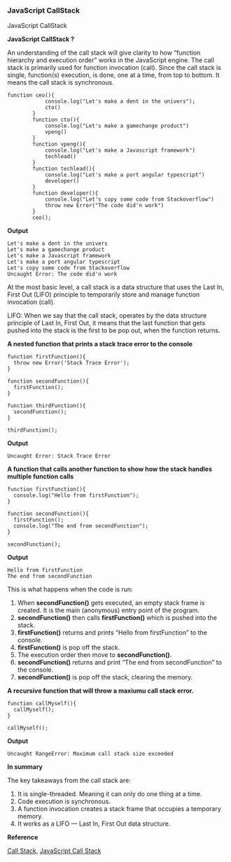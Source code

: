 ### JavaScript CallStack
JavaScript CallStack


**JavaScript CallStack ?**

An understanding of the call stack will give clarity to how “function hierarchy and execution order” works in the JavaScript engine.
The call stack is primarily used for function invocation (call). Since the call stack is single, function(s) execution, is done, one at a time, from top to bottom. It means the call stack is synchronous.

```node 
function ceo(){
            console.log("Let's make a dent in the univers");
            cto()
        }
        function cto(){
            console.log("Let's make a gamechange product")
            vpeng()
        }
        function vpeng(){
            console.log("Let's make a Javascript framework")
            techlead()
        }
        function techlead(){
            console.log("Let's make a port angular typescript")
            developer()
        }
        function developer(){
            console.log("Let's copy some code from Stackoverflow")
            throw new Error("The code did'n work")
        }
        ceo();
```

**Output**

```node
Let's make a dent in the univers
Let's make a gamechange product
Let's make a Javascript framework
Let's make a port angular typescript
Let's copy some code from Stackoverflow
Uncaught Error: The code did'n work
```

At the most basic level, a call stack is a data structure that uses the Last In, First Out (LIFO) principle to temporarily store and manage function invocation (call).

LIFO: When we say that the call stack, operates by the data structure principle of Last In, First Out, it means that the last function that gets pushed into the stack is the first to be pop out, when the function returns.

**A nested function that prints a stack trace error to the console**

```node 
function firstFunction(){
  throw new Error('Stack Trace Error');
}

function secondFunction(){
  firstFunction();
}

function thirdFunction(){
  secondFunction();
}

thirdFunction();
```

**Output**

```node
Uncaught Error: Stack Trace Error
```

**A function that calls another function to show how the stack handles multiple function calls**

```node 
function firstFunction(){
  console.log("Hello from firstFunction");
}

function secondFunction(){
  firstFunction();
  console.log("The end from secondFunction");
}

secondFunction();
```

**Output**

```node
Hello from firstFunction
The end from secondFunction
```

This is what happens when the code is run:

1. When **secondFunction()** gets executed, an empty stack frame is created. It is the main (anonymous) entry point of the program.
2. **secondFunction()** then calls **firstFunction()** which is pushed into the stack.
3. **firstFunction()** returns and prints “Hello from firstFunction” to the console.
4. **firstFunction()** is pop off the stack.
5. The execution order then move to **secondFunction()**.
6. **secondFunction()** returns and print “The end from secondFunction” to the console.
7. **secondFunction()** is pop off the stack, clearing the memory.

**A recursive function that will throw a maxiumu call stack error.**

```node 
function callMyself(){
  callMyself();
}

callMyself();
```

**Output**

```node
Uncaught RangeError: Maximum call stack size exceeded
```

**In summary**

The key takeaways from the call stack are:

1. It is single-threaded. Meaning it can only do one thing at a time.
2. Code execution is synchronous.
3. A function invocation creates a stack frame that occupies a temporary memory.
4. It works as a LIFO — Last In, First Out data structure.

**Reference**

[Call Stack](https://github.com/priya42bagde/33-js-concepts#1-call-stack),
[JavaScript Call Stack](https://www.javascripttutorial.net/javascript-call-stack/)
